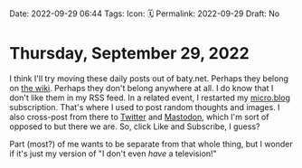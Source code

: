 Date: 2022-09-29 06:44
Tags: 
Icon: 🗓️
Permalink: 2022-09-29
Draft: No

# Thursday, September 29, 2022

I think I'll try moving these daily posts out of baty.net. Perhaps they belong on [the wiki](https://wiki.baty.net). Perhaps they don't belong anywhere at all. I do know that I don't like them in my RSS feed. In a related event, I restarted my [micro.blog](https://jack.micro.blog) subscription. That's where I used to post random thoughts and images. I also cross-post from there to [Twitter](https://twitter.com/jackbaty) and [Mastodon](https://mastodon.technology/@jackbaty), which I'm sort of opposed to but there we are. So, click Like and Subscribe, I guess?

Part (most?) of me wants to be separate from that whole thing, but I wonder if it's just my version of "I don't even _have_ a television!"
